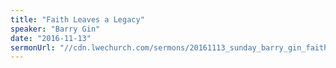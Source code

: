 ```yaml
---
title: "Faith Leaves a Legacy"
speaker: "Barry Gin"
date: "2016-11-13"
sermonUrl: "//cdn.lwechurch.com/sermons/20161113_sunday_barry_gin_faith_leaves_a_legacy.mp3"
---
```

